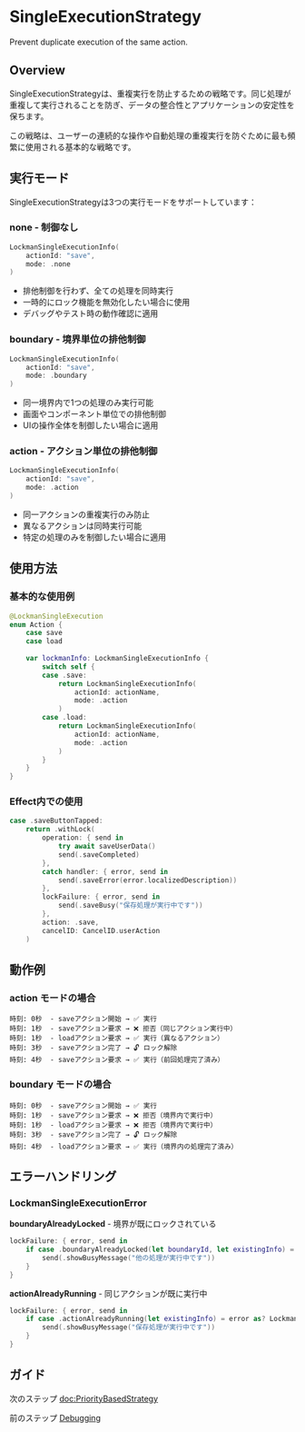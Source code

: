 # SingleExecutionStrategy

Prevent duplicate execution of the same action.

## Overview

SingleExecutionStrategyは、重複実行を防止するための戦略です。同じ処理が重複して実行されることを防ぎ、データの整合性とアプリケーションの安定性を保ちます。

この戦略は、ユーザーの連続的な操作や自動処理の重複実行を防ぐために最も頻繁に使用される基本的な戦略です。

## 実行モード

SingleExecutionStrategyは3つの実行モードをサポートしています：

### none - 制御なし

```swift
LockmanSingleExecutionInfo(
    actionId: "save",
    mode: .none
)
```

- 排他制御を行わず、全ての処理を同時実行
- 一時的にロック機能を無効化したい場合に使用
- デバッグやテスト時の動作確認に適用

### boundary - 境界単位の排他制御

```swift
LockmanSingleExecutionInfo(
    actionId: "save", 
    mode: .boundary
)
```

- 同一境界内で1つの処理のみ実行可能
- 画面やコンポーネント単位での排他制御
- UIの操作全体を制御したい場合に適用

### action - アクション単位の排他制御

```swift
LockmanSingleExecutionInfo(
    actionId: "save",
    mode: .action  
)
```

- 同一アクションの重複実行のみ防止
- 異なるアクションは同時実行可能
- 特定の処理のみを制御したい場合に適用

## 使用方法

### 基本的な使用例

```swift
@LockmanSingleExecution
enum Action {
    case save
    case load
    
    var lockmanInfo: LockmanSingleExecutionInfo {
        switch self {
        case .save:
            return LockmanSingleExecutionInfo(
                actionId: actionName,
                mode: .action
            )
        case .load:
            return LockmanSingleExecutionInfo(
                actionId: actionName,
                mode: .action
            )
        }
    }
}
```

### Effect内での使用

```swift
case .saveButtonTapped:
    return .withLock(
        operation: { send in
            try await saveUserData()
            send(.saveCompleted)
        },
        catch handler: { error, send in
            send(.saveError(error.localizedDescription))
        },
        lockFailure: { error, send in
            send(.saveBusy("保存処理が実行中です"))
        },
        action: .save,
        cancelID: CancelID.userAction
    )
```

## 動作例

### action モードの場合

```
時刻: 0秒  - saveアクション開始 → ✅ 実行
時刻: 1秒  - saveアクション要求 → ❌ 拒否（同じアクション実行中）
時刻: 1秒  - loadアクション要求 → ✅ 実行（異なるアクション）
時刻: 3秒  - saveアクション完了 → 🔓 ロック解除
時刻: 4秒  - saveアクション要求 → ✅ 実行（前回処理完了済み）
```

### boundary モードの場合

```
時刻: 0秒  - saveアクション開始 → ✅ 実行
時刻: 1秒  - saveアクション要求 → ❌ 拒否（境界内で実行中）
時刻: 1秒  - loadアクション要求 → ❌ 拒否（境界内で実行中）
時刻: 3秒  - saveアクション完了 → 🔓 ロック解除
時刻: 4秒  - loadアクション要求 → ✅ 実行（境界内の処理完了済み）
```

## エラーハンドリング

### LockmanSingleExecutionError

**boundaryAlreadyLocked** - 境界が既にロックされている

```swift
lockFailure: { error, send in
    if case .boundaryAlreadyLocked(let boundaryId, let existingInfo) = error as? LockmanSingleExecutionError {
        send(.showBusyMessage("他の処理が実行中です"))
    }
}
```

**actionAlreadyRunning** - 同じアクションが既に実行中

```swift
lockFailure: { error, send in
    if case .actionAlreadyRunning(let existingInfo) = error as? LockmanSingleExecutionError {
        send(.showBusyMessage("保存処理が実行中です"))
    }
}
```

## ガイド

次のステップ <doc:PriorityBasedStrategy>

前のステップ [Debugging](<doc:DebuggingGuide>)
